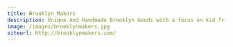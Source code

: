 ```yaml
---
title: Brooklyn Makers
description: Unique And Handmade Brooklyn Goods with a focus on kid friendly items.
image: /images/brooklynmakers.jpg
siteurl: http://brooklynmakers.com/
---
```

